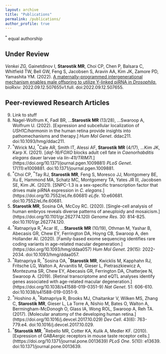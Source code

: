 ```yaml
---
layout: archive
title: "Publications"
permalink: /publications/
author_profile: true
---
```

<sup>*</sup> equal authorship

## Under Review

<sup>*</sup>Venkei ZG, <sup>*</sup>Gainetdinov I, <b>Starostik MR</b>, Choi CP, Chen P, Balsara C, Whitfield TW, Bell GW, Feng S, Jacobsen S, Aravin AA, Kim JK, Zamore PD, Yamashita YM. (2022). [A maternally-programmed intergenerational mechanism enables male offspring to utilize Y-linked piRNA in <i>Drosophila</i>.](https://doi.org/2022.09.12.507655) bioRxiv: 2022.09.12.507655v1.full. doi:2022.09.12.507655.

## Peer-reviewed Research Articles
<ol reversed>
  <li> <a herf = "https://doi.org/10.1093/hmg/ddac211"> Link to stuff </a> </li>
  <li>Nagel-Wolfrum K, Fadl BR, …<b>Starostik MR</b> (13/28), …Swaroop A, Wolfrum U. (2022). [Expression and subcellular localization of <i>USH1C/harmonin</i> in the human retina provide insights into pathomechanisms and therapy.] <i>Hum Mol Genet</i>. ddac211. doi:10.1093/hmg/ddac211.</li>
  <li><sup>*</sup>Wirick MJ, <sup>*</sup>Cale AR, Smith IT, Alessi AF, <b>Starostik MR</b> (4/17), …Kim JK, Karp X. (2021). [<i>daf-16/FOXO</i> blocks adult cell fate in <i>Caenorhabditis elegans</i> dauer larvae via <i>lin-41l/TRIM7l</i>.](https://doi.org/10.1371/journal.pgen.1009881) <i>PLoS Genet</i>. 17(11):e1009881. doi:10.1371/journal.pgen.1009881.</li>
  <li><sup>*</sup>Choi CP, <sup>*</sup>Tay RJ, <b>Starostik MR</b>, Feng S, Moresco JJ, Montgomery BE, Xu E, Hammond MA, Schatz MC, Montgomery TA, Yates JR III, Jacobsen SE, Kim JK. (2021). [SNPC-1.3 is a sex-specific transcription factor that drives male piRNA expression in <i>C. elegans</i>.](https://doi.org/10.7552/eLife.60681) <i>eLife</i>. 10:e60681. doi:10.7552/eLife.60681.</li>
  <li><b>Starostik MR</b>, Sosina OA, McCoy RC. (2020). [Single-cell analysis of human embryos reveals diverse patterns of aneuploidy and mosaicism.](https://doi.org/10.1101/gr.262774.120) <i>Genome Res</i>. 30: 814-825. doi:10.1101/gr.262774.120.</li>
  <li><sup>*</sup>Ratnapriya R,<sup>*</sup>Acar IE, …<b>Starostik MR</b> (10/19), Othman M, Yashar B, Abecasis GR, Chew EY, Ferrington DA, Hoyng CB, Swaroop A, den Hollander AI. (2020). [Family-based exome sequencing identifies rare coding variants in age-related macular degeneration.](https://doi.org/10.1093/hmg/ddaa057) <i>Hum Mol Genet</i>. 29(15): 2022-2034. doi:10.1093/hmg/ddaa057.</li>
  <li><sup>*</sup>Ratnapriya R, <sup>*</sup>Sosina OA, <sup>*</sup><b>Starostik MR</b>, Kwicklis M, Kapphahn RJ, Fritsche LG, Walton A, Arvanitis M, Gieser L, Pietraszkiewicz A, Montezuma SR, Chew EY, Abecasis GR, Ferrington DA, Chatterjee N, Swaroop A. (2019). [Retinal transcriptome and eQTL analyses identify genes associated with age-related macular degeneration.](https://doi.org/10.1038/s41588-019-0351-9) <i>Nat Genet</i>. 51: 606-610. doi:10.1038/s41588-019-0351-9.</li>
  <li><sup>*</sup>Hoshino A, <sup>*</sup>Ratnapriya R, Brooks MJ, Chaitankar V, Wilken MS, Zhang C, <b>Starostik MR</b>, Gieser L, La Torre A, Nishio M, Bates O, Walton A, Bermingham-McDonogh O, Glass IA, Wong ROL, Swaroop A, Reh TA. (2017). [Molecular anatomy of the developing human retina.](https://doi.org/10.1016/j.devcel.2017.10.029) <i>Dev Cell</i>. 43(6): 763-779.e4. doi:10.1016/j.devcel.2017.10.029.</li>
  <li><sup>*</sup><b>Starostik MR</b>, <sup>*</sup>Rebello MR, Cotter KA, Kulik A, Medler KF. (2010). [Expression of GABAergic receptors in mouse taste receptor cells.](htttps://doi.org/10.1371/journal.pone.0013639) <i>PLoS One</i>. 5(10): e13639. doi:10.1371/journal.pone.0013639.</li>
 </ol>
